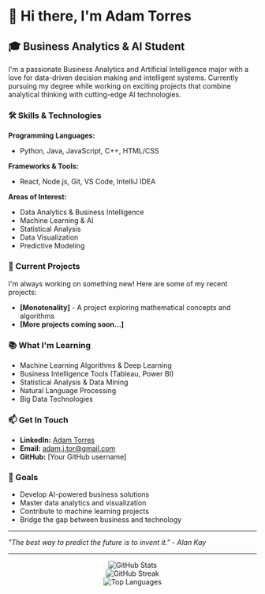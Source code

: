 # 👋 Hi there, I'm Adam Torres

## 🎓 Business Analytics & AI Student

I'm a passionate Business Analytics and Artificial Intelligence major with a love for data-driven decision making and intelligent systems. Currently pursuing my degree while working on exciting projects that combine analytical thinking with cutting-edge AI technologies.

### 🛠️ Skills & Technologies

**Programming Languages:**
- Python, Java, JavaScript, C++, HTML/CSS

**Frameworks & Tools:**
- React, Node.js, Git, VS Code, IntelliJ IDEA

**Areas of Interest:**
- Data Analytics & Business Intelligence
- Machine Learning & AI
- Statistical Analysis
- Data Visualization
- Predictive Modeling

### 🚀 Current Projects

I'm always working on something new! Here are some of my recent projects:

- **[Monotonality]** - A project exploring mathematical concepts and algorithms
- **[More projects coming soon...]**

### 📚 What I'm Learning

- Machine Learning Algorithms & Deep Learning
- Business Intelligence Tools (Tableau, Power BI)
- Statistical Analysis & Data Mining
- Natural Language Processing
- Big Data Technologies

### 📫 Get In Touch

- **LinkedIn:** [Adam Torres](https://www.linkedin.com/in/adam-venegas-torres/)
- **Email:** adam.j.tor@gmail.com
- **GitHub:** [Your GitHub username]

### 🎯 Goals

- Develop AI-powered business solutions
- Master data analytics and visualization
- Contribute to machine learning projects
- Bridge the gap between business and technology

---

*"The best way to predict the future is to invent it." - Alan Kay*

---

<div align="center">
  <img src="https://github-readme-stats.vercel.app/api?username=YOUR_GITHUB_USERNAME&show_icons=true&theme=radical" alt="GitHub Stats" />
</div>

<div align="center">
  <img src="https://github-readme-streak-stats.herokuapp.com/?user=YOUR_GITHUB_USERNAME&theme=radical" alt="GitHub Streak" />
</div>

<div align="center">
  <img src="https://github-readme-stats.vercel.app/api/top-langs/?username=YOUR_GITHUB_USERNAME&layout=compact&theme=radical" alt="Top Languages" />
</div>
